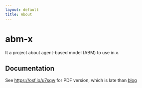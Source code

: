 ```yaml
---
layout: default
title: About
---
```

# abm-x
It a project about agent-based model (ABM) to use in <i>x</i>.

## Documentation
See <https://osf.io/u7sqw> for PDF version, which is late than [blog](blog.html)